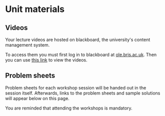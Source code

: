 # Unit materials

## Videos

Your lecture videos are hosted on blackboard, the university's content management system.

To access them you must first log in to blackboard at [ole.bris.ac.uk](https://ole.bristol.ac.uk). Then you can use [this link](https://www.ole.bris.ac.uk/webapps/blackboard/content/listContent.jsp?course_id=_240774_1&content_id=_4562298_1) to view the videos.

## Problem sheets

Problem sheets for each workshop session will be handed out in the session itself. Afterwards, links to the problem sheets and sample solutions will appear below on this page.

You are reminded that attending the workshops is mandatory.


